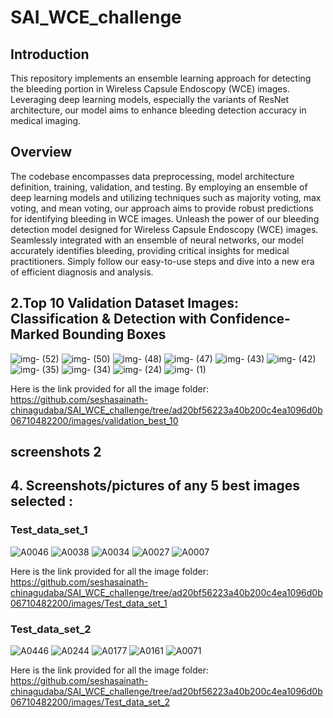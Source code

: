 # SAI_WCE_challenge
## Introduction
This repository implements an ensemble learning approach for detecting the bleeding portion in Wireless Capsule Endoscopy (WCE) images. Leveraging deep learning models, especially the variants of ResNet architecture, our model aims to enhance bleeding detection accuracy in medical imaging.

## Overview
The codebase encompasses data preprocessing, model architecture definition, training, validation, and testing. By employing an ensemble of deep learning models and utilizing techniques such as majority voting, max voting, and mean voting, our approach aims to provide robust predictions for identifying bleeding in WCE images.
Unleash the power of our bleeding detection model designed for Wireless Capsule Endoscopy (WCE) images. Seamlessly integrated with an ensemble of neural networks, our model accurately identifies bleeding, providing critical insights for medical practitioners. Simply follow our easy-to-use steps and dive into a new era of efficient diagnosis and analysis.

## 2.Top 10 Validation Dataset Images: Classification & Detection with Confidence-Marked Bounding Boxes
![img- (52)](https://github.com/seshasainath-chinagudaba/SAI_WCE_challenge/assets/61778966/95beb3f7-5632-4aa4-a484-4a19aef25d9b)
![img- (50)](https://github.com/seshasainath-chinagudaba/SAI_WCE_challenge/assets/61778966/c9821548-0645-423e-916a-5d5405e6f474)
![img- (48)](https://github.com/seshasainath-chinagudaba/SAI_WCE_challenge/assets/61778966/009beffb-cc2b-4f6a-950a-1eb2ccf60c27)
![img- (47)](https://github.com/seshasainath-chinagudaba/SAI_WCE_challenge/assets/61778966/7d85467f-258c-4a33-b607-d121c8168f9d)
![img- (43)](https://github.com/seshasainath-chinagudaba/SAI_WCE_challenge/assets/61778966/8e14ef2e-17bb-4214-ab40-c7a3a8f45a94)
![img- (42)](https://github.com/seshasainath-chinagudaba/SAI_WCE_challenge/assets/61778966/00128118-0c05-4cc2-a3ff-4a82fe31b9f8)
![img- (35)](https://github.com/seshasainath-chinagudaba/SAI_WCE_challenge/assets/61778966/0024c145-ccb2-46dd-8138-4bd412eb89de)
![img- (34)](https://github.com/seshasainath-chinagudaba/SAI_WCE_challenge/assets/61778966/9b1511b1-1324-4f55-81ca-c6e4a2f83fb6)
![img- (24)](https://github.com/seshasainath-chinagudaba/SAI_WCE_challenge/assets/61778966/7bc630d7-08ff-410d-958a-bca3e5328891)
![img- (1)](https://github.com/seshasainath-chinagudaba/SAI_WCE_challenge/assets/61778966/34de62d4-a201-47ef-8564-58dbf7f05507) 

 Here is the link provided for all the image folder: https://github.com/seshasainath-chinagudaba/SAI_WCE_challenge/tree/ad20bf56223a40b200c4ea1096d0b06710482200/images/validation_best_10
## screenshots 2

## 4. Screenshots/pictures of any 5 best images selected :

### Test_data_set_1

![A0046](https://github.com/seshasainath-chinagudaba/SAI_WCE_challenge/assets/61778966/2362ddef-8548-4e1d-887b-f10ce105c2ac)
![A0038](https://github.com/seshasainath-chinagudaba/SAI_WCE_challenge/assets/61778966/ce86b710-133d-4abb-85d5-a8b9ae27ccc9)
![A0034](https://github.com/seshasainath-chinagudaba/SAI_WCE_challenge/assets/61778966/ea6ad5c9-9db3-40d2-9cbc-fc666ec8effb)
![A0027](https://github.com/seshasainath-chinagudaba/SAI_WCE_challenge/assets/61778966/2a31658f-c406-448d-a0b1-8e5aefe97a1a)
![A0007](https://github.com/seshasainath-chinagudaba/SAI_WCE_challenge/assets/61778966/6f220398-d275-4a3c-9f44-c6b4fcc58f42)

 Here is the link provided for all the image folder: https://github.com/seshasainath-chinagudaba/SAI_WCE_challenge/tree/ad20bf56223a40b200c4ea1096d0b06710482200/images/Test_data_set_1
 
### Test_data_set_2

![A0446](https://github.com/seshasainath-chinagudaba/SAI_WCE_challenge/assets/61778966/9c288d6a-f004-4622-8670-3f1e02db28b0)
![A0244](https://github.com/seshasainath-chinagudaba/SAI_WCE_challenge/assets/61778966/a29b6641-6e8b-4f93-a400-3b95d6d4adfc)
![A0177](https://github.com/seshasainath-chinagudaba/SAI_WCE_challenge/assets/61778966/8ffe98f4-a18a-4d03-90b5-74a5671d33a6)
![A0161](https://github.com/seshasainath-chinagudaba/SAI_WCE_challenge/assets/61778966/ad0e8759-2f65-4dfd-bbe5-2cf72d5214e8)
![A0071](https://github.com/seshasainath-chinagudaba/SAI_WCE_challenge/assets/61778966/c46c58d4-5d77-4f8b-b301-01c7d64881ea)

 Here is the link provided for all the image folder: https://github.com/seshasainath-chinagudaba/SAI_WCE_challenge/tree/ad20bf56223a40b200c4ea1096d0b06710482200/images/Test_data_set_2


